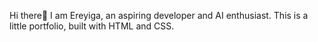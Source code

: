 Hi there👋
I am Ereyiga, an aspiring developer and AI enthusiast.
This is a little portfolio, built with HTML and CSS.

